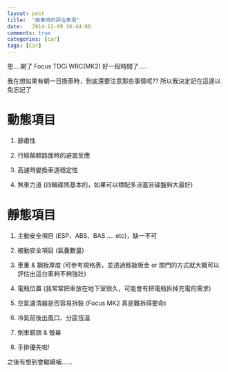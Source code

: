 ```yaml
---
layout: post
title:  "換車時的評估事項"
date:   2014-12-09 16:44:00
comments: true
categories: [car]
tags: [Car]
---
```


恩....開了 Focus TDCi WRC(MK2) 好一段時間了.....

我在想如果有朝一日換車時，到底還要注意那些事情呢?? 所以我決定記在這邊以免忘記了

動態項目
=========

1. 靜肅性

2. 行經顛頗路面時的避震反應

3. 高速時變換車道穩定性

4. 煞車力道 (四輪碟煞基本的，如果可以標配多活塞且碟盤夠大最好)


靜態項目
=======

1. 主動安全項目 (ESP、ABS、BAS .... etc)，缺一不可

2. 被動安全項目 (氣囊數量)

3. 車重 & 鋼板厚度 (可參考規格表，並透過輕敲板金 or 關門的方式就大概可以評估出這台車夠不夠強壯)

3. 電瓶位置 (我常常把車放在地下室很久，可能會有把電瓶拆掉充電的需求)

4. 空氣濾清器是否容易拆裝 (Focus MK2 真是難拆得要命)

5. 冷氣前後出風口、分區恆溫

6. 倒車鏡頭 & 螢幕

7. 手排優先啦!


之後有想到會繼續補......
